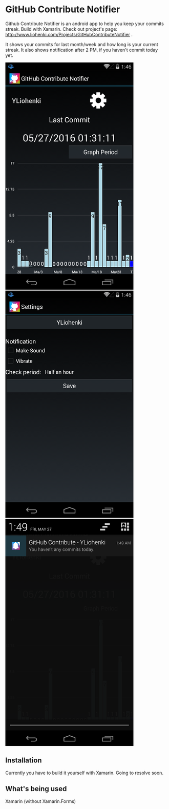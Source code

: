 # GitHub Contribute Notifier
Github Contribute Notifier is an android app to help you keep your commits streak. Build with Xamarin. Check out project's page: http://www.liohenki.com/Projects/GitHubContributeNotifier .

It shows your commits for last month/week and how long is your current streak. It also shows notification after 2 PM, if you haven't commit today yet.

![Screenshot 1](screenshots/screen1.png)
![Screenshot 2](screenshots/screen2.png)
![Screenshot 3](screenshots/screen3.png)

## Installation

Currently you have to build it yourself with Xamarin. Going to resolve soon.

## What's being used

Xamarin (without Xamarin.Forms)


